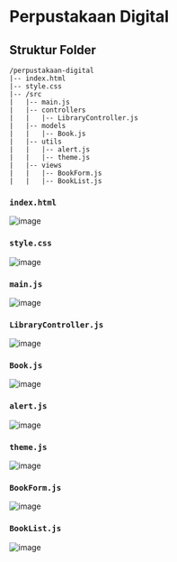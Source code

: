 # Perpustakaan Digital

## Struktur Folder

```plaintext
/perpustakaan-digital
|-- index.html
|-- style.css
|-- /src
|   |-- main.js
|   |-- controllers
|   |   |-- LibraryController.js
|   |-- models
|   |   |-- Book.js
|   |-- utils
|   |   |-- alert.js
|   |   |-- theme.js
|   |-- views
|   |   |-- BookForm.js
|   |   |-- BookList.js
```

### `index.html`
![image](https://github.com/user-attachments/assets/658c5f80-2653-4b03-82a5-0cb7c430e482)


### `style.css`
![image](https://github.com/user-attachments/assets/480b5bc2-2efd-46db-a3e5-33c1640fe994)


### `main.js`
![image](https://github.com/user-attachments/assets/7fdb1462-76a1-4863-b440-b0b067256170)


### `LibraryController.js`
![image](https://github.com/user-attachments/assets/cb484044-5617-44e1-8f5a-ff09dfb3311c)

### `Book.js`
![image](https://github.com/user-attachments/assets/3a4608f5-6222-4b01-a55b-1f4836398cb4)

### `alert.js`
![image](https://github.com/user-attachments/assets/f8509079-0b53-464e-b0fa-2d0483d2f1de)

### `theme.js`
![image](https://github.com/user-attachments/assets/bb8e0085-1e6c-4cce-a074-adac411626c7)

### `BookForm.js`
![image](https://github.com/user-attachments/assets/fcdb4f5d-54d6-48bd-aedc-014ec4fbac2c)

### `BookList.js`
![image](https://github.com/user-attachments/assets/e477670d-9bc2-4b8a-b634-b1407ba36286)





